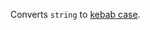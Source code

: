 Converts <code>string</code> to <a href="https://en.wikipedia.org/wiki/Letter_case#Special_case_styles">kebab case</a>.